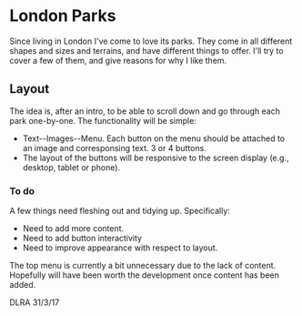 # London Parks
Since living in London I've come to love its parks. They come in all different shapes and sizes and terrains, and have different things to offer. I'll try to cover a few of them, and give reasons for why I like them.

## Layout
The idea is, after an intro, to be able to scroll down and go through each park one-by-one. The functionality will be simple:
* Text--Images--Menu. Each button on the menu should be attached to an image and corresponsing text. 3 or 4 buttons.
* The layout of the buttons will be responsive to the screen display (e.g., desktop, tablet or phone).

### To do
A few things need fleshing out and tidying up. Specifically:

* Need to add more content.
* Need to add button interactivity
* Need to improve appearance with respect to layout.

The top menu is currently a bit unnecessary due to the lack of content. Hopefully will have been worth the development once content has been added.

DLRA
31/3/17